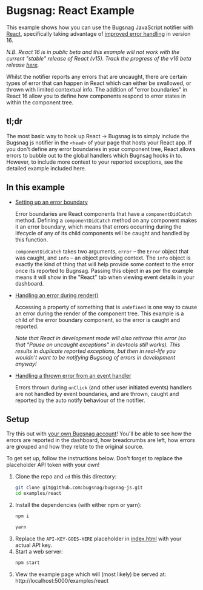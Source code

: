 # Bugsnag: React Example

This example shows how you can use the Bugsnag JavaScript notifier with
[React](https://facebook.github.io/react/), specifically taking advantage of
[improved error handling](https://facebook.github.io/react/blog/2017/07/26/error-handling-in-react-16.html)
in version 16.

_N.B. React 16 is in public beta and this example will not work with the current "stable" release of React (v15). Track the progress of the v16 beta release [here](https://github.com/facebook/react/issues/10294)._

Whilst the notifier reports any errors that are uncaught, there are certain types
of error that can happen in React which can either be swallowed, or thrown with
limited contextual info. The addition of "error boundaries" in React 16 allow
you to define how components respond to error states in within the component tree.

## tl;dr

The most basic way to hook up React -> Bugsnag is to simply include the Bugsnag
js notifier in the `<head>` of your page that hosts your React app. If you don't
define any error boundaries in your component tree, React allows errors to bubble
out to the global handlers which Bugnsag hooks in to. However, to include more
context to your reported exceptions, see the detailed example included here.

## In this example

- [Setting up an error boundary](index.html#L56-L64)

  Error boundaries are React components that have a `componentDidCatch` method.
  Defining a `componentDidCatch` method on any component makes it an error boundary,
  which means that errors occurring during the lifecycle of any of its child components
  will be caught and handled by this function.

  `componentDidCatch` takes two arguments, `error` – the `Error` object that was
  caught, and `info` – an object providing context. The `info` object is exactly
  the kind of thing that will help provide some context to the error once its reported
  to Bugnsag. Passing this object in as per the example means it will show in the
  "React" tab when viewing event details in your dashboard.

- [Handling an error during render()](index.html#L45-L49)

  Accessing a property of something that is `undefined` is one way to cause an error
  during the render of the component tree. This example is a child of the error
  boundary component, so the error is caught and reported.

  _Note that React in development mode will also rethrow this error (so that "Pause
  on uncaught exceptions" in devtools still works). This results in duplicate reported
  exceptions, but then in real-life you wouldn't want to be notifying Bugsnag of
  errors in development anyway!_

- [Handling a thrown error from an event handler](index.html#L42)

  Errors thrown during `onClick` (and other user initiated events) handlers are
  not handled by event boundaries, and are thrown, caught and reported by the
  auto notify behaviour of the notifier.

## Setup

Try this out with [your own Bugsnag account](https://app.bugsnag.com/user/new)!
You'll be able to see how the errors are reported in the dashboard, how breadcrumbs
are left, how errors are grouped and how they relate to the original source.

To get set up, follow the instructions below. Don't forget to replace the placeholder
API token with your own!

1. Clone the repo and `cd` this this directory:
    ```sh
    git clone git@github.com:bugsnag/bugsnag-js.git
    cd examples/react
    ```
1. Install the dependencies (with either npm or yarn):
    ```sh
    npm i
    ```
    ```sh
    yarn
    ```
1. Replace the `API-KEY-GOES-HERE` placeholder in [index.html](index.html) with your actual API key.
1. Start a web server:
    ```sh
    npm start
    ```
1. View the example page which will (most likely) be served at: http://localhost:5000/examples/react
